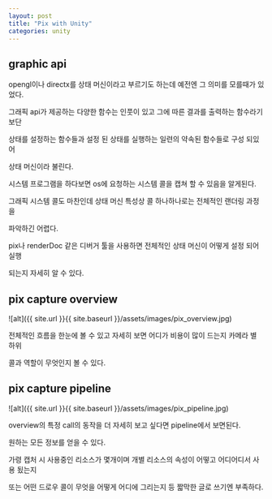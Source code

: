 ```yaml
---
layout: post
title: "Pix with Unity"
categories: unity
---
```


## graphic api 

opengl이나 directx를 상태 머신이라고 부르기도 하는데 예전엔 그 의미를 모를때가 있었다.

그래픽 api가 제공하는 다양한 함수는 인풋이 있고 그에 따른 결과를 출력하는 함수라기 보단

상태를 설정하는 함수들과 설정 된 상태를 실행하는 일련의 약속된 함수들로 구성 되있어 

상태 머신이라 불린다.  
  
  
시스템 프로그램을 하다보면 os에 요청하는 시스템 콜을 캡쳐 할 수 있음을 알게된다.

그래픽 시스템 콜도 마찬인데 상태 머신 특성상 콜 하나하나로는 전체적인 랜더링 과정을 

파악하긴 어렵다.
  
  
pix나 renderDoc 같은 디버거 툴을 사용하면 전체적인 상태 머신이 어떻게 설정 되어 실행

되는지 자세히 알 수 있다.
  
  
## pix capture overview

![alt]({{ site.url }}{{ site.baseurl }}/assets/images/pix_overview.jpg)


전체적인 흐름을 한눈에 볼 수 있고 자세히 보면 어디가 비용이 많이 드는지 카메라 별 하위 

콜과 역할이 무엇인지 볼 수 있다.



## pix capture pipeline

![alt]({{ site.url }}{{ site.baseurl }}/assets/images/pix_pipeline.jpg)

overview의 특정 call의 동작을 더 자세히 보고 싶다면 pipeline에서 보면된다.

원하는 모든 정보를 얻을 수 있다.

가령 캡처 시 사용중인 리소스가 몇개이며 개별 리소스의 속성이 어떻고 어디어디서 사용 됬는지

또는 어떤 드로우 콜이 무엇을 어떻게 어디에 그리는지 등 짧막한 글로 쓰기엔 부족하다.


































